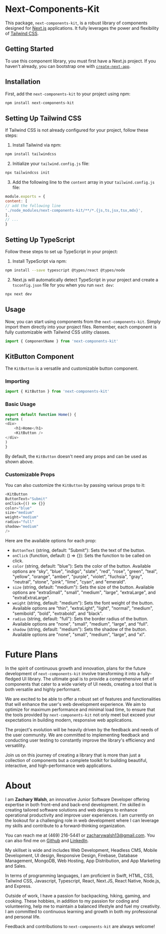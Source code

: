 # Next-Components-Kit

This package, `next-components-kit`, is a robust library of components designed for [Next.js](https://nextjs.org/) applications. It fully leverages the power and flexibility of [Tailwind CSS](https://tailwindcss.com/).

## Getting Started

To use this component library, you must first have a Next.js project. If you haven't already, you can bootstrap one with [`create-next-app`](https://github.com/vercel/next.js/tree/canary/packages/create-next-app).

## Installation

First, add the `next-components-kit` to your project using npm:

```bash
npm install next-components-kit
```

## Setting Up Tailwind CSS

If Tailwind CSS is not already configured for your project, follow these steps:

1. Install Tailwind via npm:

```bash
npm install tailwindcss
```

2. Initialize your `tailwind.config.js` file:

```bash
npx tailwindcss init
```

3. Add the following line to the `content` array in your `tailwind.config.js` file:

```javascript
module.exports = {
content: [
// add the following line
'./node_modules/next-components-kit/**/*.{js,ts,jsx,tsx,mdx}',
],
// ...
}
```

## Setting Up TypeScript

Follow these steps to set up TypeScript in your project:

1. Install TypeScript via npm:
```bash
npm install --save typescript @types/react @types/node
```

2. Next.js will automatically detect TypeScript in your project and create a `tsconfig.json` file for you when you run `next dev`:
```bash
npx next dev
```


## Usage

Now, you can start using components from the `next-components-kit`. Simply import them directly into your project files. Remember, each component is fully customizable with Tailwind CSS utility classes.

```javascript
import { ComponentName } from 'next-components-kit'
```

## KitButton Component

The `KitButton` is a versatile and customizable button component. 

### Importing

```javascript
import { KitButton } from 'next-components-kit'
```

### Basic Usage

```javascript
export default function Home() {
return (
<div>
    <h1>Home</h1>
    <KitButton />
</div>
)
}
```

By default, the `KitButton` doesn't need any props and can be used as shown above.

### Customizable Props

You can also customize the `KitButton` by passing various props to it:

```javascript
<KitButton
ButtonText="Submit"
onClick={() => {}}
color="blue"
size="medium"
weight="medium"
radius="full"
shadow="medium"
/>
```

Here are the available options for each prop:

- `ButtonText` (string, default: "Submit"): Sets the text of the button.
- `onClick` (function, default: () => {}): Sets the function to be called on click.
- `color` (string, default: "blue"): Sets the color of the button. Available options are "sky", "blue", "indigo", "slate", "red", "rose", "green", "teal", "yellow", "orange", "amber", "purple", "violet", "fuchsia", "gray", "neutral", "stone", "pink", "lime", "cyan", and "emerald".
- `size` (string, default: "medium"): Sets the size of the button. Available options are "extraSmall", "small", "medium", "large", "extraLarge", and "extraExtraLarge".
- `weight` (string, default: "medium"): Sets the font weight of the button. Available options are "thin", "extraLight", "light", "normal", "medium", "semibold", "bold", "extrabold", and "black".
- `radius` (string, default: "full"): Sets the border radius of the button. Available options are "none", "small", "medium", "large", and "full".
- `shadow` (string, default: "medium"): Sets the shadow of the button. Available options are "none", "small", "medium", "large", and "xl".


# Future Plans

In the spirit of continuous growth and innovation, plans for the future development of `next-components-kit` involve transforming it into a fully-fledged UI library. The ultimate goal is to provide a comprehensive set of components that cater to a wide variety of UI needs, creating a tool that is both versatile and highly performant.

We are excited to be able to offer a robust set of features and functionalities that will enhance the user's web development experience. We aim to optimize for maximum performance and minimal load time, to ensure that the tools provided by `next-components-kit` not only meet but exceed your expectations in building modern, responsive web applications.

The project's evolution will be heavily driven by the feedback and needs of the user community. We are committed to implementing feedback and conducting user testing to constantly improve the library's efficiency and versatility.

Join us on this journey of creating a library that is more than just a collection of components but a complete toolkit for building beautiful, interactive, and high-performance web applications.

# About

I am **Zachary Walsh**, an innovative Junior Software Developer offering expertise in both front-end and back-end development. I'm skilled in creating tailored software solutions and web designs to enhance operational productivity and improve user experiences. I am currently on the lookout for a challenging role in web development where I can leverage my skills and contribute to a forward-thinking organization.

You can reach me at (469) 216-5441 or [zacharywalsh13@gmail.com](mailto:zacharywalsh13@gmail.com). You can also find me on [Github](https://github.com/zacharywalsh13/) and [LinkedIn](https://www.linkedin.com/in/zachry-walsh-40b18920b/).

My skillset is wide and includes Web Development, Headless CMS, Mobile Development, UI design, Responsive Design, Firebase, Database Management, MongoDB, Web Hosting, App Distribution, and App Marketing and Sales.

In terms of programming languages, I am proficient in Swift, HTML, CSS, Tailwind CSS, Javascript, Typescript, React, Next.JS, React Native, Node.js, and Express.

Outside of work, I have a passion for backpacking, hiking, gaming, and cooking. These hobbies, in addition to my passion for coding and volunteering, help me to maintain a balanced lifestyle and fuel my creativity. I am committed to continuous learning and growth in both my professional and personal life.

Feedback and contributions to `next-components-kit` are always welcome! 


